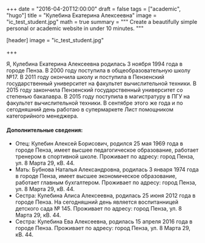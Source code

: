 +++
date = "2016-04-20T12:00:00"
draft = false
tags = ["academic", "hugo"]
title = "Кулебина Екатерина Алексеевна"
image = "ic_test_student.jpg"
math = true
summary = """
Create a beautifully simple personal or academic website in under 10 minutes. 
"""

[header]
image = "ic_test_student.jpg"

+++

Я, Кулебина Екатерина Алексеевна родилась 3 ноября 1994 года в городе Пенза. В 2000 году поступила в общеобразовательную школу №17. В 2011 году окончила школу и поступила в Пензенский государственный университет на факультет вычислительной техники. В 2015 году закончила Пензенский государственный университет со степенью бакалавра. В 2015 году поступила в магистратуру в ПГУ на факультет вычислительной техники. В сентябре этого же года и по сегодняшний день работаю в супермаркете Лист помощником категорийного менеджера.
      
      
#### Дополнительные сведения:
- Отец: Кулебин Алексей Борисович, родился 25 мая 1969 года в городе Пенза, имеет высшее педагогическое образование, работает тренером в спортивной школе. Проживает по адресу: город Пенза, ул. 8 Марта 29, кВ. 44. 
- Мать: Бубнова Наталья Александровна, родилась 3 января 1974 года в городе Пенза, имеет высшее экономическое образование, работает главным бухгалтером. Проживает по адресу: город Пенза, ул. 8 Марта 29, кВ. 44. 
- Сестра: Кулебина Алиса Алексеевна, родилась 25 июня 2012 года в городе Пенза. На сегодняшний день является воспитанницей детского сада № 145. Проживает по адресу: город Пенза, ул. 8 Марта 29, кВ. 44. 
- Сестра: Кулебина Ева Алексеевна, родилась 15 апреля 2016 года в городе Пенза. Проживает по адресу: город Пенза, ул. 8 Марта 29, кВ. 44. 